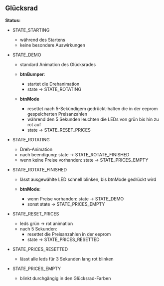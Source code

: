 
Glücksrad
-----------

**Status:**

- STATE_STARTING
    - während des Startens
    - keine besondere Auswirkungen

- STATE_DEMO
    - standard Animation des Glücksrades

    - **btnBumper**:
        - startet die Drehanimation
        - state -> STATE_ROTATING
        
    - **btnMode**
        - resettet nach 5-Sekündigem gedrückt-halten die in der eeprom gespeicherten Preisanzahlen
        - während den 5 Sekunden leuchten die LEDs von grün bis hin zu rot auf
        - state -> STATE_RESET_PRICES

- STATE_ROTATING
    - Dreh-Animation
    - nach beendigung: state -> STATE_ROTATE_FINISHED
    - wenn keine Preise vorhanden: state -> STATE_PRICES_EMPTY

- STATE_ROTATE_FINISHED
    - lässt ausgewählte LED schnell blinken, bis btnMode gedrückt wird

    - **btnMode**:
        - wenn Preise vorhanden: state -> STATE_DEMO
        - sonst state -> STATE_PRICES_EMPTY

- STATE_RESET_PRICES
    - leds grün -> rot animation
    - nach 5 Sekunden:
        - resettet die Preisanzahlen in der eeprom
        - state -> STATE_PRICES_RESETTED

- STATE_PRICES_RESETTED
    - lässt alle leds für 3 Sekunden lang rot blinken

- STATE_PRICES_EMPTY
    - blinkt durchgängig in den Glücksrad-Farben
